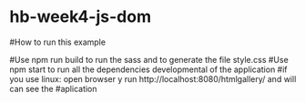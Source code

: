 # hb-week4-js-dom

#How to run this example

#Use npm run build to run the sass and to generate the file style.css
#Use npm start to run all the dependencies developmental of the application
#if you use linux: open browser y run http://localhost:8080/htmlgallery/ and will can see the #aplication